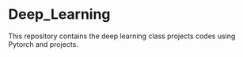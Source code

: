 # Deep_Learning
This repository contains the deep learning class projects codes using Pytorch and projects.
